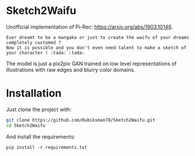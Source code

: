 # Sketch2Waifu

Unofficial implementation of Pi-Rec: https://arxiv.org/abs/1903.10146. 

```
Ever dreamt to be a mangaka or just to create the waifu of your dreams completely customed ?
Now it is possible and you don't even need talent to make a sketch of your character ! :tada: :tada:
```

The model is just a pix2pix GAN trained on low level representations of illustrations with raw edges and blurry color domains.
# Installation

Just clone the project with:
```bash
git clone https://github.com/Rubiksman78/Sketch2Waifu.git
cd Sketch2Waifu
```
And install the requirements:
```
pip install -r requirements.txt
```




